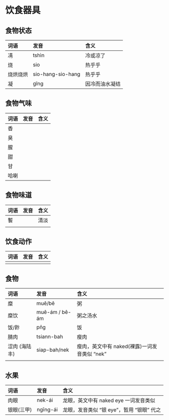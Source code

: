 # 饮食器具

## 食物状态

| 词语 | 发音 | 含义 |
| :--- | :--- | :--- |
| 凊 | tshìn | 冷或凉了 |
| 烧 | sio | 热乎乎 |
| 烧烘烧烘 | sio-hang-sio-hang | 热乎乎 |
| 凝 | gîng | 因冷而油水凝结 |

## 食物气味

| 词语 | 发音 | 含义 |
| :--- | :--- | :--- |
| 香 |  |  |
| 臭 |  |  |
| 腥 |  |  |
| 甜 |  |  |
| 甘 |  |  |
| 哈喇 |  |  |

## 食物味道

| 词语 | 发音 | 含义 |
| :--- | :--- | :--- |
| 䭕 |  | 清淡 |
|  |  |  |

## 饮食动作

| 词语 | 发音 | 含义 |
| :--- | :--- | :--- |
|  |  |  |

## 食物

| 词语 | 发音 | 含义 |
| :--- | :--- | :--- |
| 糜 | muê/bê | 粥 |
| 糜饮 | muê-ám / bê-ám | 粥之汤水 |
| 饭/飰 | pn̄g | 饭 |
| 腈肉 | tsiann-bah | 瘦肉 |
| 涩肉 \(海陆丰\) | siap-bah/nek | 瘦肉，英文中有 naked\(裸露\)一词发音类似 “nek” |
|  |  |  |

## 水果

| 词语 | 发音 | 含义 |
| :--- | :--- | :--- |
| 肉眼 | nek-ái | 龙眼，英文中有 naked eye 一词发音类似 |
| 银眼\(三甲\) | ngīng-ái | 龙眼，发音类似 “银 eye”，暂用 “银眼” 代之 |

